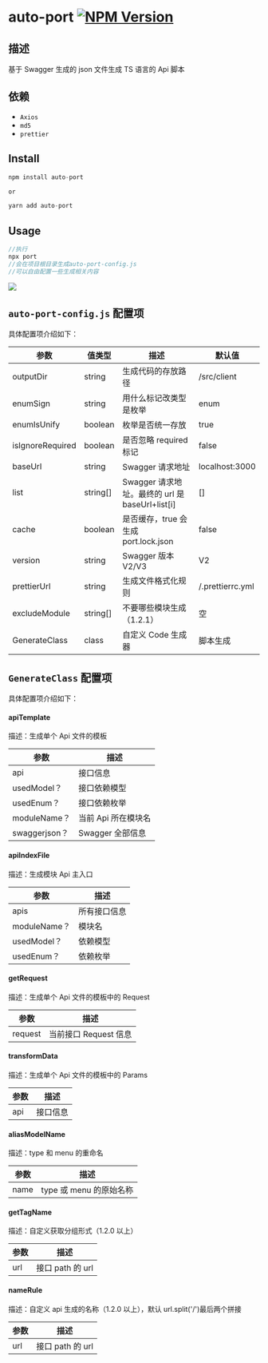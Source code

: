 # auto-port [![NPM Version][npm-image]][npm-url]

[size-image]: https://badgen.net/bundlephobia/min/auto-port
[size-url]: https://bundlephobia.com/result?p=auto-port
[npm-image]: https://badgen.net/npm/v/auto-port
[npm-url]: https://npmjs.org/package/auto-port
[downloads-image]: https://badgen.net/npm/dt/auto-port

## 描述

基于 Swagger 生成的 json 文件生成 TS 语言的 Api 脚本

## 依赖

-   `Axios`
-   `md5`
-   `prettier`

## Install

```js
npm install auto-port

or

yarn add auto-port
```

## Usage

```js
//执行
npx port
//会在项目根目录生成auto-port-config.js
//可以自由配置一些生成相关内容
```

![](https://cdn.nlark.com/yuque/0/2021/png/105422/1610433456229-32ee6ed0-fbd6-4561-a328-4651cdec89f0.png)

## `auto-port-config.js` 配置项

具体配置项介绍如下：

| 参数             | 值类型   | 描述                                            | 默认值           |
| ---------------- | -------- | ----------------------------------------------- | ---------------- |
| outputDir        | string   | 生成代码的存放路径                              | /src/client      |
| enumSign         | string   | 用什么标记改类型是枚举                          | enum             |
| enumIsUnify      | boolean  | 枚举是否统一存放                                | true             |
| isIgnoreRequired | boolean  | 是否忽略 required 标记                          | false            |
| baseUrl          | string   | Swagger 请求地址                                | localhost:3000   |
| list             | string[] | Swagger 请求地址。最终的 url 是 baseUrl+list[i] | []               |
| cache            | boolean  | 是否缓存，true 会生成 port.lock.json            | false            |
| version          | string   | Swagger 版本 V2/V3                              | V2               |
| prettierUrl      | string   | 生成文件格式化规则                              | /.prettierrc.yml |
| excludeModule    | string[] | 不要哪些模块生成（1.2.1）                       | 空               |
| GenerateClass    | class    | 自定义 Code 生成器                              | 脚本生成         |

## `GenerateClass` 配置项

具体配置项介绍如下：

#### apiTemplate

描述：生成单个 Api 文件的模板

| 参数          | 描述                |
| ------------- | ------------------- |
| api           | 接口信息            |
| usedModel？   | 接口依赖模型        |
| usedEnum？    | 接口依赖枚举        |
| moduleName？  | 当前 Api 所在模块名 |
| swaggerjson？ | Swagger 全部信息    |

#### apiIndexFile

描述：生成模块 Api 主入口

| 参数         | 描述         |
| ------------ | ------------ |
| apis         | 所有接口信息 |
| moduleName？ | 模块名       |
| usedModel？  | 依赖模型     |
| usedEnum？   | 依赖枚举     |

#### getRequest

描述：生成单个 Api 文件的模板中的 Request

| 参数    | 描述                  |
| ------- | --------------------- |
| request | 当前接口 Request 信息 |

#### transformData

描述：生成单个 Api 文件的模板中的 Params

| 参数 | 描述     |
| ---- | -------- |
| api  | 接口信息 |

#### aliasModelName

描述：type 和 menu 的重命名

| 参数 | 描述                    |
| ---- | ----------------------- |
| name | type 或 menu 的原始名称 |

#### getTagName

描述：自定义获取分组形式（1.2.0 以上）

| 参数 | 描述             |
| ---- | ---------------- |
| url  | 接口 path 的 url |

#### nameRule

描述：自定义 api 生成的名称（1.2.0 以上），默认 url.split('/')最后两个拼接

| 参数 | 描述             |
| ---- | ---------------- |
| url  | 接口 path 的 url |
